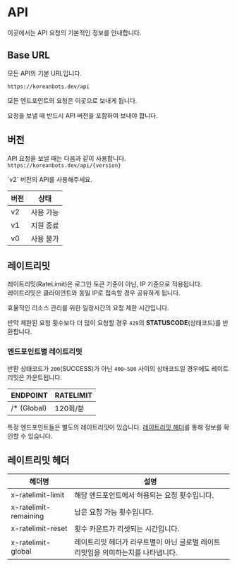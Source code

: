 # API

이곳에서는 API 요청의 기본적인 정보를 안내합니다.

## Base URL

모든 API의 기본 URL입니다.

```
https://koreanbots.dev/api
```

모든 엔드포인트의 요청은 이곳으로 보내게 됩니다.

요청을 보낼 때 반드시 API 버전을 포함하여 보내야 합니다.

## 버전

API 요청을 보낼 때는 다음과 같이 사용합니다.
`https://koreanbots.dev/api/{version}`

<message type="info">
  `v2` 버전의 API를 사용해주세요.
</message>

| 버전     | 상태   |
|---------|-------|
|   v2    |사용 가능|
|   v1    |지원 종료|
|   v0    |사용 불가|

<h2 id="ratelimit">레이트리밋</h2>

<Message type='error'>레이트리밋(RateLimit)은 로그인 토큰 기준이 아닌, IP 기준으로 적용됩니다. <br/> 레이트리밋은 클라이언트와 동일 IP로 접속할 경우 공유하게 됩니다.</Message>

효율적인 리소스 관리를 위한 일정시간의 요청 제한 시간입니다.

만약 제한된 요청 횟수보다 더 많이 요청할 경우 `429`의 **STATUSCODE**(상태코드)를 반환합니다.

### 엔드포인트별 레이트리밋

반환 상태코드가 `200`(SUCCESS)가 아닌 `400~500` 사이의 상태코드일 경우에도 레이트리밋은 카운트됩니다.

| ENDPOINT | RATELIMIT |
| -------- | --------- |
| /* (Global)| 120회/분  |

특정 엔드포인트들은 별도의 레이트리밋이 있습니다. [레이트리밋 헤더](#ratelimit-headers)를 통해 정보를 확인할 수 있습니다.

<h2 id="ratelimit-headers">레이트리밋 헤더</h2>

| 헤더명 | 설명 |
|-------|------|
| x-ratelimit-limit | 해당 엔드포인트에서 허용되는 요청 횟수입니다. |
| x-ratelimit-remaining | 남은 요청 가능 횟수입니다. |
| x-ratelimit-reset | 횟수 카운트가 리셋되는 시간입니다. |
| x-ratelimit-global | 레이트리밋 헤더가 라우트별이 아닌 글로벌 레이트리밋임을 의미하는지를 나타냅니다. |
